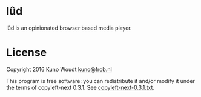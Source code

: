 
lûd
====

lûd is an opinionated browser based media player.


License
=======

Copyright 2016  Kuno Woudt <kuno@frob.nl>

This program is free software: you can redistribute it and/or modify
it under the terms of copyleft-next 0.3.1.  See
[copyleft-next-0.3.1.txt](copyleft-next-0.3.1.txt).

